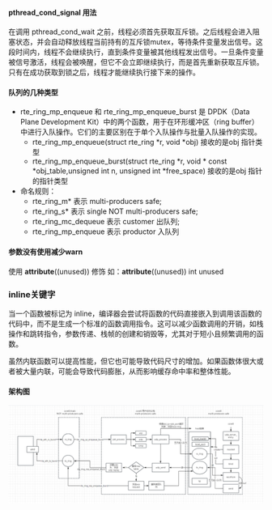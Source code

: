 #### pthread_cond_signal 用法
  在调用 pthread_cond_wait 之前，线程必须首先获取互斥锁。之后线程会进入阻塞状态，并会自动释放线程当前持有的互斥锁mutex，等待条件变量发出信号。这段时间内，线程不会继续执行，直到条件变量被其他线程发出信号。一旦条件变量被信号激活，线程会被唤醒，但它不会立即继续执行，而是首先重新获取互斥锁。只有在成功获取到锁之后，线程才能继续执行接下来的操作。

#### 队列的几种类型
 
 - rte_ring_mp_enqueue 和 rte_ring_mp_enqueue_burst 是 DPDK（Data Plane Development Kit）中的两个函数，用于在环形缓冲区（ring buffer）中进行入队操作。它们的主要区别在于单个入队操作与批量入队操作的实现。
    - rte_ring_mp_enqueue(struct rte_ring *r, void *obj) 接收的是obj 指针类型
    - rte_ring_mp_enqueue_burst(struct rte_ring *r, void * const *obj_table,unsigned int n, unsigned int *free_space) 接收的是obj 指针的指针类型
 - 命名规则：
    - rte_ring_m* 表示 multi-producers safe;
    - rte_ring_s* 表示 single NOT multi-producers safe;
    - rte_ring_mc_dequeue 表示 customer 出队列;
    - rte_ring_mp_enqueue 表示 productor 入队列

#### 参数没有使用减少warn
 使用 __attribute__((unused)) 修饰 如：__attribute__((unused)) int unused
### inline关键字
  当一个函数被标记为 inline，编译器会尝试将函数的代码直接嵌入到调用该函数的代码中，而不是生成一个标准的函数调用指令。这可以减少函数调用的开销，如栈操作和跳转指令，参数传递、栈帧的创建和销毁等，尤其对于短小且频繁调用的函数。
  
  虽然内联函数可以提高性能，但它也可能导致代码尺寸的增加。如果函数体很大或者被大量内联，可能会导致代码膨胀，从而影响缓存命中率和整体性能。

#### 架构图
![alt text](dpdk-udp-1.jpg)
